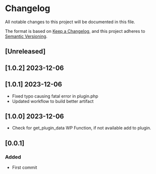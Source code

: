 # Changelog
All notable changes to this project will be documented in this file.

The format is based on [Keep a Changelog](https://keepachangelog.com/en/1.0.0/),
and this project adheres to [Semantic Versioning](https://semver.org/spec/v2.0.0.html).

## [Unreleased]

## [1.0.2] 2023-12-06 

## [1.0.1] 2023-12-06 
- Fixed typo causing fatal error in plugin.php
- Updated workflow to build better artifact
  
## [1.0.0] 2023-12-06 
- Check for get_plugin_data WP Function, if not available add to plugin.

## [0.0.1]
### Added
- First commit